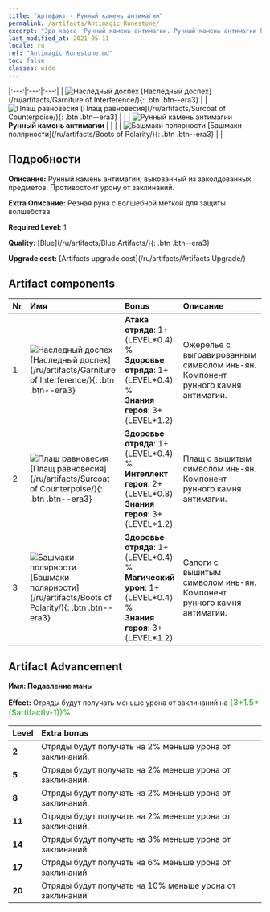 ```yaml
---
title: "Артефакт - Рунный камень антимагии"
permalink: /artifacts/Antimagic Runestone/
excerpt: "Эра хаоса  Рунный камень антимагии. Рунный камень антимагии Рунный камень антимагии, выкованный из заколдованных предметов. Противостоит урону от заклинаний."
last_modified_at: 2021-05-11
locale: ru
ref: "Antimagic Runestone.md"
toc: false
classes: wide
---
```


  |:---:|:---:|:---:| 
  | ![Наследный доспех](/images/t/artifact_40231.png) [Наследный доспех](/ru/artifacts/Garniture of Interference/){: .btn .btn--era3} |   | ![Плащ равновесия](/images/t/artifact_40232.png) [Плащ равновесия](/ru/artifacts/Surcoat of Counterpoise/){: .btn .btn--era3} | 
  |   | ![Рунный камень антимагии](/images/t/icon_artifact_23.png) **Рунный камень антимагии** |  | 
  |   | ![Башмаки полярности](/images/t/artifact_40233.png) [Башмаки полярности](/ru/artifacts/Boots of Polarity/){: .btn .btn--era3} |   | 


## Подробности

 **Описание:** Рунный камень антимагии, выкованный из заколдованных предметов. Противостоит урону от заклинаний.

 **Extra Описание:** Резная руна с волшебной меткой для защиты волшебства

 **Required Level:** 1

 **Quality:** [Blue](/ru/artifacts/Blue Artifacts/){: .btn .btn--era3}

 **Upgrade cost:** [Artifacts upgrade cost](/ru/artifacts/Artifacts Upgrade/)



## Artifact components

  | Nr |    Имя    |   Bonus | Описание | 
  |:---|:-----------|:--------|:------------| 
  | 1 | ![Наследный доспех](/images/t/artifact_40231.png) [Наследный доспех](/ru/artifacts/Garniture of Interference/){: .btn .btn--era3} | **Атака отряда**: 1+(LEVEL\*0.4) %<br/>**Здоровье отряда**: 1+(LEVEL\*0.4) %<br/>**Знания героя**: 3+(LEVEL\*1.2) | Ожерелье с выгравированным символом инь-ян. Компонент рунного камня антимагии. | 
  | 2 | ![Плащ равновесия](/images/t/artifact_40232.png) [Плащ равновесия](/ru/artifacts/Surcoat of Counterpoise/){: .btn .btn--era3} | **Здоровье отряда**: 1+(LEVEL\*0.4) %<br/>**Интеллект героя**: 2+(LEVEL\*0.8)<br/>**Знания героя**: 3+(LEVEL\*1.2) | Плащ с вышитым символом инь-ян. Компонент рунного камня антимагии. | 
  | 3 | ![Башмаки полярности](/images/t/artifact_40233.png) [Башмаки полярности](/ru/artifacts/Boots of Polarity/){: .btn .btn--era3} | **Здоровье отряда**: 1+(LEVEL\*0.4) %<br/>**Магический урон**: 1+(LEVEL\*0.4) %<br/>**Знания героя**: 3+(LEVEL\*1.2) | Сапоги с вышитым символом инь-ян. Компонент рунного камня антимагии. | 


## Artifact Advancement

 **Имя: Подавление маны**

 **Effect:** Отряды будут получать меньше урона от заклинаний на <span style="color: #1ca216;font-size:16px">{3+1.5*($artifactlv-1)}%</span>

  |  Level  |    Extra bonus  | 
  |:--------|:----------------| 
  | **2** | Отряды будут получать на 2% меньше урона от заклинаний. | 
  | **5** | Отряды будут получать на 2% меньше урона от заклинаний. | 
  | **8** | Отряды будут получать на 2% меньше урона от заклинаний. | 
  | **11** | Отряды будут получать на 2% меньше урона от заклинаний. | 
  | **14** | Отряды будут получать на 3% меньше урона от заклинаний. | 
  | **17** | Отряды будут получать на 6% меньше урона от заклинаний | 
  | **20** | Отряды будут получать на 10% меньше урона от заклинаний | 
